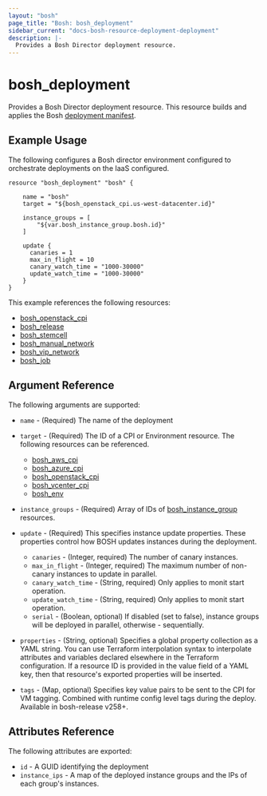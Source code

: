 ```yaml
---
layout: "bosh"
page_title: "Bosh: bosh_deployment"
sidebar_current: "docs-bosh-resource-deployment-deployment"
description: |-
  Provides a Bosh Director deployment resource.
---
```


# bosh\_deployment

Provides a Bosh Director deployment resource. This resource builds and applies the Bosh [deployment manifest](https://bosh.io/docs/manifest-v2.html).

## Example Usage

The following configures a Bosh director environment configured to orchestrate deployments on the IaaS configured.

```
resource "bosh_deployment" "bosh" {
    
    name = "bosh"
    target = "${bosh_openstack_cpi.us-west-datacenter.id}"

    instance_groups = [ 
        "${var.bosh_instance_group.bosh.id}"
    ]

    update {
      canaries = 1
      max_in_flight = 10
      canary_watch_time = "1000-30000"
      update_watch_time = "1000-30000"
    }
}
```

This example references the following resources:

* [bosh_openstack_cpi](/docs/providers/bosh/r/openstack_cpi.html)
* [bosh_release](/docs/providers/bosh/r/release.html)
* [bosh_stemcell](/docs/providers/bosh/r/stemcell.html)
* [bosh_manual_network](/docs/providers/bosh/r/manual_network.html)
* [bosh_vip_network](/docs/providers/bosh/r/vip_network.html)
* [bosh_job](/docs/providers/bosh/r/job.html)

## Argument Reference

The following arguments are supported:

* `name` - (Required) The name of the deployment

* `target` - (Required) The ID of a CPI or Environment resource. The following resources can be referenced.

  - [bosh_aws_cpi](/docs/providers/bosh/r/aws_cpi.html)
  - [bosh_azure_cpi](/docs/providers/bosh/r/azure_cpi.html)
  - [bosh_openstack_cpi](/docs/providers/bosh/r/openstack_cpi.html)
  - [bosh_vcenter_cpi](/docs/providers/bosh/r/vcenter_cpi.html)
  - [bosh_env](/docs/providers/bosh/d/env.html)

* `instance_groups` - (Required) Array of IDs of [bosh_instance_group](/docs/providers/bosh/r/instance_group.html) resources.

* `update` - (Required) This specifies instance update properties. These properties control how BOSH updates instances during the deployment.

  - `canaries` - (Integer, required) The number of canary instances.
  - `max_in_flight` - (Integer, required) The maximum number of non-canary instances to update in parallel.
  - `canary_watch_time` - (String, required) Only applies to monit start operation.
  - `update_watch_time` - (String, required) Only applies to monit start operation.
  - `serial` - (Boolean, optional) If disabled (set to false), instance groups will be deployed in parallel, otherwise - sequentially. 

* `properties` - (String, optional) Specifies a global property collection as a YAML string. You can use Terraform interpolation syntax to interpolate attributes and variables declared elsewhere in the Terraform configuration. If a resource ID is provided in the value field of a YAML key, then that resource's exported properties will be inserted.

* `tags` - (Map, optional) Specifies key value pairs to be sent to the CPI for VM tagging. Combined with runtime config level tags during the deploy. Available in bosh-release v258+.

## Attributes Reference

The following attributes are exported:

* `id` - A GUID identifying the deployment
* `instance_ips` - A map of the deployed instance groups and the IPs of each group's instances.
